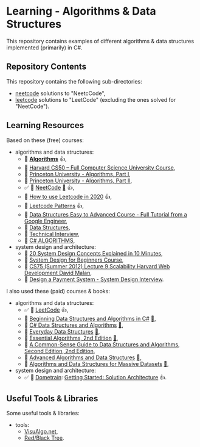 # Learning - Algorithms & Data Structures

This repository contains examples of different algorithms & data structures implemented (primarily) in C#.

## Repository Contents

This repository contains the following sub-directories:

- [neetcode](https://github.com/sswietoniowski/learning-csharp-algorithms-and-data-structures/tree/master/neetcode) solutions to "NeetcCode",
- [leetcode](https://github.com/sswietoniowski/learning-csharp-algorithms-and-data-structures/tree/master/leetcode) solutions to "LeetCode" (excluding the ones solved for "NeetCode").

## Learning Resources

Based on these (free) courses:

- algorithms and data structures:
  - 🎥 **[Algorithms](https://youtube.com/playlist?list=PLDN4rrl48XKpZkf03iYFl-O29szjTrs_O)** :+1:,
  - 🎥 [Harvard CS50 – Full Computer Science University Course](https://youtu.be/8mAITcNt710),
  - 🎥 [Princeton University - Algorithms, Part I](https://www.coursera.org/learn/algorithms-part1?irclickid=x5l0X4xG%3AxyPU-e1nL0Kt3wLUkFwdO2dFTn3Xk0&irgwc=1&utm_medium=partners&utm_source=impact&utm_campaign=3552395&utm_content=b2c),
  - 🎥 [Princeton University - Algorithms, Part II](https://www.coursera.org/learn/algorithms-part2?irclickid=x5l0X4xG%3AxyPU-e1nL0Kt3wLUkFwdO25FTn3Xk0&irgwc=1&utm_medium=partners&utm_source=impact&utm_campaign=3552395&utm_content=b2c),
  - ✅ 🎥 [NeetCode](https://neetcode.io/) [:file_folder:](https://github.com/neetcode-gh/leetcode) :+1:,
  - 🎥 [How to use Leetcode in 2020](https://youtu.be/6jf6SK9qWBc) :+1:,
  - 📖 [Leetcode Patterns](https://seanprashad.com/leetcode-patterns/) :+1:,
  - 🎥 [Data Structures Easy to Advanced Course - Full Tutorial from a Google Engineer](https://youtu.be/RBSGKlAvoiM),
  - 🎥 [Data Structures](https://youtube.com/playlist?list=PLI1t_8YX-Apv-UiRlnZwqqrRT8D1RhriX),
  - 📖 [Technical Interview](https://github.com/alibaba-aero/technical-interview),
  - 📖 [C# ALGORITHMS](https://github.com/aalhour/C-Sharp-Algorithms),
- system design and architecture:
  - 🎥 [20 System Design Concepts Explained in 10 Minutes](https://youtu.be/i53Gi_K3o7I),
  - 🎥 [System Design for Beginners Course](https://youtu.be/m8Icp_Cid5o),
  - 🎥 [CS75 (Summer 2012) Lecture 9 Scalability Harvard Web Development David Malan](https://youtu.be/i53Gi_K3o7I),
  - 🎥 [Design a Payment System - System Design Interview](https://youtu.be/olfaBgJrUBI).

I also used these (paid) courses & books:

- algorithms and data structures:
  - ✅ 📖 [LeetCode](https://leetcode.com/) :+1:,
  - 🎥 [Beginning Data Structures and Algorithms in C#](https://learning.oreilly.com/videos/beginning-data-structures/9781789610352/) [:file_folder:](https://github.com/PacktPublishing/Beginning-Data-Structures-and-Algorithms-in-C-Sharp),
  - 📖 [C# Data Structures and Algorithms](https://learning.oreilly.com/library/view/c-data-structures/9781788833738/) [:file_folder:](https://github.com/PacktPublishing/C-Sharp-Data-Structures-and-Algorithms),
  - 📖 [Everyday Data Structures](https://learning.oreilly.com/library/view/everyday-data-structures/9781787121041/) [:file_folder:](https://github.com/packtpublishing/everyday-data-structures),
  - 📖 [Essential Algorithms, 2nd Edition](https://learning.oreilly.com/library/view/essential-algorithms-2nd/9781119575993/) [:file_folder:](https://www.wiley.com/en-ie/Essential+Algorithms:+A+Practical+Approach+to+Computer+Algorithms+Using+Python+and+C%23,+2nd+Edition-p-9781119575993#downloads-section),
  - 📖 [A Common-Sense Guide to Data Structures and Algorithms, Second Edition, 2nd Edition](https://learning.oreilly.com/library/view/a-common-sense-guide/9781680508048/),
  - 📖 [Advanced Algorithms and Data Structures](https://learning.oreilly.com/library/view/advanced-algorithms-and/9781617295485/) [:file_folder:](https://www.manning.com/downloads/2097),
  - 📖 [Algorithms and Data Structures for Massive Datasets](https://learning.oreilly.com/library/view/algorithms-and-data/9781617298035/) [:file_folder:](https://www.manning.com/downloads/2489),
- system design and architecture:
  - ✅ 🎥 [Dometrain](https://dometrain.com/): [Getting Started: Solution Architecture](https://dometrain.com/course/getting-started-solution-architecture/) :+1:.

## Useful Tools & Libraries

Some useful tools & libraries:

- tools:
  - [VisuAlgo.net](https://visualgo.net/en),
  - [Red/Black Tree](https://www.cs.usfca.edu/~galles/visualization/RedBlack.html).
